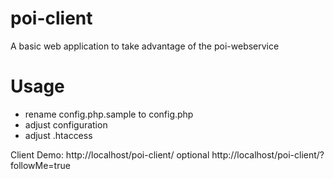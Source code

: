 poi-client
==========

A basic web application to take advantage of the poi-webservice


Usage
==========

* rename config.php.sample to config.php
* adjust configuration
* adjust .htaccess

Client Demo: http://localhost/poi-client/
optional http://localhost/poi-client/?followMe=true

